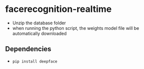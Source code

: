 # facerecognition-realtime
 - Unzip the database folder
 - when running the python script, the weights model file will be automatically downloaded

## Dependencies

- ```pip install deepface```
